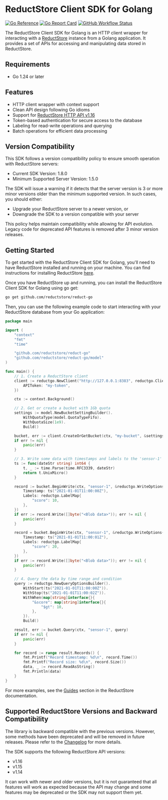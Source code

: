 # ReductStore Client SDK for Golang

[![Go Reference](https://pkg.go.dev/badge/github.com/reductstore/reduct-go.svg)](https://pkg.go.dev/github.com/reductstore/reduct-go)
[![Go Report Card](https://goreportcard.com/badge/github.com/reductstore/reduct-go)](https://goreportcard.com/report/github.com/reductstore/reduct-go)
[![GitHub Workflow Status](https://img.shields.io/github/actions/workflow/status/reductstore/reduct-go/ci.yml?branch=main)](https://github.com/reductstore/reduct-go/actions)

The ReductStore Client SDK for Golang is an HTTP client wrapper for interacting with a [ReductStore](https://www.reduct.store) instance from a Golang application. It provides a set of APIs for accessing and manipulating data stored in ReductStore.

## Requirements

- Go 1.24 or later

## Features

- HTTP client wrapper with context support
- Clean API design following Go idioms
- Support for [ReductStore HTTP API v1.16](https://www.reduct.store/docs/http-api)
- Token-based authentication for secure access to the database
- Labeling for read-write operations and querying
- Batch operations for efficient data processing

## Version Compatibility

This SDK follows a version compatibility policy to ensure smooth operation with ReductStore servers:

- Current SDK Version: 1.8.0
- Minimum Supported Server Version: 1.5.0

The SDK will issue a warning if it detects that the server version is 3 or more minor versions older than the minimum supported version. In such cases, you should either:
- Upgrade your ReductStore server to a newer version, or
- Downgrade the SDK to a version compatible with your server

This policy helps maintain compatibility while allowing for API evolution. Legacy code for deprecated API features is removed after 3 minor version releases.

## Getting Started

To get started with the ReductStore Client SDK for Golang, you'll need to have ReductStore installed and running on your machine. You can find instructions for installing ReductStore [here](https://www.reduct.store/docs/getting-started#docker).

Once you have ReductStore up and running, you can install the ReductStore Client SDK for Golang using go get:

```bash
go get github.com/reductstore/reduct-go
```

Then, you can use the following example code to start interacting with your ReductStore database from your Go application:

```go
package main

import (
    "context"
    "fmt"
    "time"

    "github.com/reductstore/reduct-go"
    "github.com/reductstore/reduct-go/model"
)

func main() {
    // 1. Create a ReductStore client
    client := reductgo.NewClient("http://127.0.0.1:8383", reductgo.ClientOptions{
        APIToken: "my-token",
    })

    ctx := context.Background()

    // 2. Get or create a bucket with 1Gb quota
    settings := model.NewBucketSettingBuilder().
        WithQuotaType(model.QuotaTypeFifo).
        WithQuotaSize(1e9).
        Build()

    bucket, err := client.CreateOrGetBucket(ctx, "my-bucket", &settings)
    if err != nil {
        panic(err)
    }

    // 3. Write some data with timestamps and labels to the 'sensor-1' entry
    ts := func(dateStr string) int64 {
        t, _ := time.Parse(time.RFC3339, dateStr)
        return t.UnixMicro()
    }

    record := bucket.BeginWrite(ctx, "sensor-1", &reductgo.WriteOptions{
        Timestamp: ts("2021-01-01T11:00:00Z"),
        Labels: reductgo.LabelMap{
            "score": 10,
        },
    })
    if err := record.Write([]byte("<Blob data>")); err != nil {
        panic(err)
    }

    record = bucket.BeginWrite(ctx, "sensor-1", &reductgo.WriteOptions{
        Timestamp: ts("2021-01-01T11:00:01Z"),
        Labels: reductgo.LabelMap{
            "score": 20,
        },
    })
    if err := record.Write([]byte("<Blob data>")); err != nil {
        panic(err)
    }

    // 4. Query the data by time range and condition
    query := reductgo.NewQueryOptionsBuilder().
        WithStart(ts("2021-01-01T11:00:00Z")).
        WithStop(ts("2021-01-01T11:00:02Z")).
        WithWhen(map[string]interface{}{
            "&score": map[string]interface{}{
                "$gt": 10,
            },
        }).
        Build()

    result, err := bucket.Query(ctx, "sensor-1", query)
    if err != nil {
        panic(err)
    }

    for record := range result.Records() {
        fmt.Printf("Record timestamp: %d\n", record.Time())
        fmt.Printf("Record size: %d\n", record.Size())
        data, _ := record.ReadAsString()
        fmt.Println(data)
    }
}
```

For more examples, see the [Guides](https://www.reduct.store/docs/guides) section in the ReductStore documentation.

## Supported ReductStore Versions and Backward Compatibility

The library is backward compatible with the previous versions. However, some methods have been deprecated and will be removed in future releases. Please refer to the [Changelog](CHANGELOG.md) for more details.

The SDK supports the following ReductStore API versions:
- v1.16
- v1.15
- v1.14

It can work with newer and older versions, but it is not guaranteed that all features will work as expected because the API may change and some features may be deprecated or the SDK may not support them yet.

